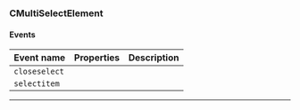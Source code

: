 ### CMultiSelectElement

#### Events

| Event name               | Properties | Description |
| ------------------------ | ---------- | ----------- |
| <code>closeselect</code> |            |
| <code>selectitem</code>  |            |

---
